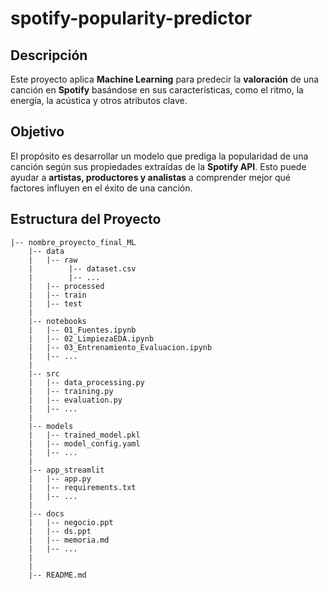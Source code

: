 # spotify-popularity-predictor

## Descripción
Este proyecto aplica **Machine Learning** para predecir la **valoración** de una canción en **Spotify** basándose en sus características, como el ritmo, la energía, la acústica y otros atributos clave.

## Objetivo
El propósito es desarrollar un modelo que prediga la popularidad de una canción según sus propiedades extraídas de la **Spotify API**. Esto puede ayudar a **artistas, productores y analistas** a comprender mejor qué factores influyen en el éxito de una canción.

## Estructura del Proyecto

```
|-- nombre_proyecto_final_ML
    |-- data
    |   |-- raw
    |        |-- dataset.csv
    |        |-- ...
    |   |-- processed
    |   |-- train
    |   |-- test
    |
    |-- notebooks
    |   |-- 01_Fuentes.ipynb
    |   |-- 02_LimpiezaEDA.ipynb
    |   |-- 03_Entrenamiento_Evaluacion.ipynb
    |   |-- ...
    |
    |-- src
    |   |-- data_processing.py
    |   |-- training.py
    |   |-- evaluation.py
    |   |-- ...
    |
    |-- models
    |   |-- trained_model.pkl
    |   |-- model_config.yaml
    |   |-- ...
    |
    |-- app_streamlit
    |   |-- app.py
    |   |-- requirements.txt
    |   |-- ...
    |
    |-- docs
    |   |-- negocio.ppt
    |   |-- ds.ppt
    |   |-- memoria.md
    |   |-- ...
    |
    |
    |-- README.md

```
